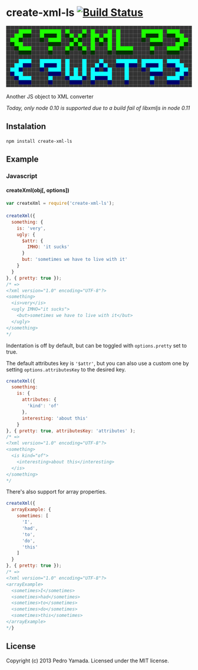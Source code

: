 # create-xml-ls [![Build Status](https://secure.travis-ci.org/yamadapc/create-xml-ls.png?branch=master)](http://travis-ci.org/yamadapc/create-xml-ls)
![](logo.png)

Another JS object to XML converter

*Today, only node 0.10 is supported due to a build fail of libxmljs in node
0.11*

## Instalation

```npm install create-xml-ls```

## Example

### Javascript

#### createXml(obj[, options])

```javascript
var createXml = require('create-xml-ls');

createXml({
  something: {
    is: 'very',
    ugly: {
      $attr: {
        IMHO: 'it sucks'
      }
      but: 'sometimes we have to live with it'
    }
  }
}, { pretty: true });
/* =>
<?xml version="1.0" encoding="UTF-8"?>
<something>
  <is>very</is>
  <ugly IMHO="it sucks">
    <but>sometimes we have to live with it</but>
  </ugly>
</something>
*/
```
Indentation is off by default, but can be toggled with ```options.pretty``` set
to true.

The default attributes key is ```'$attr'```, but you can also use a custom one
by setting ```options.attributesKey``` to the desired key.
```javascript
createXml({
  something:
    is: {
      attributes: {
        'kind': 'of'
      },
      interesting: 'about this'
    }
}, { pretty: true, attributesKey: 'attributes' );
/* =>
<?xml version="1.0" encoding="UTF-8"?>
<something>
  <is kind="of">
    <interesting>about this</interesting>
  </is>
</something>
*/
```

There's also support for array properties.
```javascript
createXml({
  arrayExample: {
    sometimes: [
      'I',
      'had',
      'to',
      'do',
      'this'
    ]
  }
}, { pretty: true });
/* =>
<?xml version="1.0" encoding="UTF-8"?>
<arrayExample>
  <sometimes>I</sometimes>
  <sometimes>had</sometimes>
  <sometimes>to</sometimes>
  <sometimes>do</sometimes>
  <sometimes>this</sometimes>
</arrayExample>
*/}
```

## License
Copyright (c) 2013 Pedro Yamada. Licensed under the MIT license.
